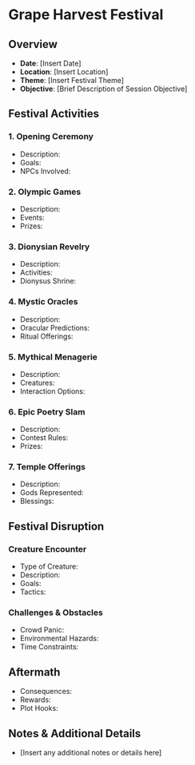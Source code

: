 # Grape Harvest Festival

## Overview
- **Date**: [Insert Date]
- **Location**: [Insert Location]
- **Theme**: [Insert Festival Theme]
- **Objective**: [Brief Description of Session Objective]

## Festival Activities
### 1. Opening Ceremony
- Description:
- Goals:
- NPCs Involved:

### 2. Olympic Games
- Description:
- Events:
- Prizes:

### 3. Dionysian Revelry
- Description:
- Activities:
- Dionysus Shrine:

### 4. Mystic Oracles
- Description:
- Oracular Predictions:
- Ritual Offerings:

### 5. Mythical Menagerie
- Description:
- Creatures:
- Interaction Options:

### 6. Epic Poetry Slam
- Description:
- Contest Rules:
- Prizes:

### 7. Temple Offerings
- Description:
- Gods Represented:
- Blessings:

## Festival Disruption
### Creature Encounter
- Type of Creature:
- Description:
- Goals:
- Tactics:

### Challenges & Obstacles
- Crowd Panic:
- Environmental Hazards:
- Time Constraints:

## Aftermath
- Consequences:
- Rewards:
- Plot Hooks:

## Notes & Additional Details
- [Insert any additional notes or details here]

